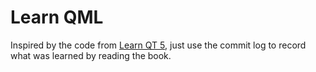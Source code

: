 # Learn QML
Inspired by the code from [Learn QT 5](https://github.com/PacktPublishing/Learn-Qt-5), just use the commit log to record what was learned by reading the book.
